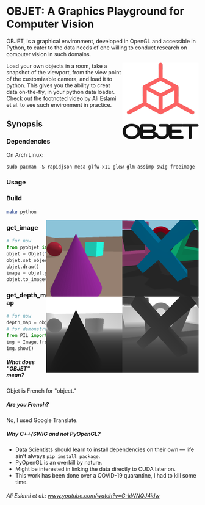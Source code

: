 
# OBJET: A Graphics Playground for Computer Vision
OBJET, is a graphical environment, developed in OpenGL and accessible in Python, to cater to the data needs of one willing to conduct research on computer vision in such domains. 

<img align="right" width="200" height="200" src="./resources/logo/OBJET.png">
Load your own objects in a room, take a snapshot of the viewport, from the view point of the customizable camera, and load it to python. 
This gives you the ability to creat data on-the-fly, in your python data loader. 
Check out the footnoted video by Ali Eslami et al. to see such environment in practice.

## Synopsis

### Dependencies
On Arch Linux:
```
sudo pacman -S rapidjson mesa glfw-x11 glew glm assimp swig freeimage
```

### Usage

### Build
```bash 
make python
```
<img align="right" width="200" height="200" src="./resources/images/ps_meta.png" title="ps_meta room"> <img align="right" width="200" height="200" src="./resources/images/meta.png" title="meta room">

### get_image
```python
# for now
from pyobjet import Objet
objet = Objet("./configs/ps_meta.json")
objet.set_object_position("cross", [3., 0., 3.])
objet.draw()
image = objet.get_image()
objet.to_image("./output.png")
```
<img align="right" width="200" height="200" src="./resources/images/depth_ps_meta.png" title="ps_meta room"> <img align="right" width="200" height="200" src="./resources/images/depth_meta.png" title="meta room">

### get_depth_map
```python
# for now
depth_map = objet.get_depth_map()
# for demonstration
from PIL import Image
img = Image.fromarray(depth_map * 10)
img.show()
```



##### What does "OBJET" mean?
Objet is French for "object."

##### Are you French?
No, I used Google Translate.

##### Why C++/SWIG and not PyOpenGL?
* Data Scientists should learn to install dependencies on their own — life ain't always `pip install package`.
* PyOpenGL is an overkill by nature. 
* Might be interested in linking the data directly to CUDA later on.
* This work has been done over a COVID-19 quarantine, I had to kill some time.

###### Ali Eslami et al.: www.youtube.com/watch?v=G-kWNQJ4idw
